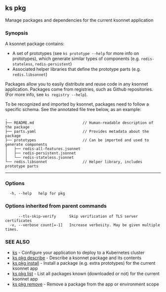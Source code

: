 ## ks pkg

Manage packages and dependencies for the current ksonnet application

### Synopsis


A ksonnet package contains:

* A set of prototypes (see `ks prototype --help` for more info on prototypes), which
generate similar types of components (e.g. `redis-stateless`, `redis-persistent`)
* Associated helper libraries that define the prototype parts (e.g. `redis.libsonnet`)

Packages allow you to easily distribute and reuse code in any ksonnet application.
Packages come from registries, such as Github repositories. (For more info, see
`ks registry --help`).

To be recognized and imported by ksonnet, packages need to follow a specific schema.
See the annotated file tree below, as an example:

```
.
├── README.md                      // Human-readable description of the package
├── parts.yaml                     // Provides metadata about the package
├── prototypes                     // Can be imported and used to generate components
│   ├── redis-all-features.jsonnet
│   ├── redis-persistent.jsonnet
│   └── redis-stateless.jsonnet
└── redis.libsonnet                // Helper library, includes prototype parts
```
---


### Options

```
  -h, --help   help for pkg
```

### Options inherited from parent commands

```
      --tls-skip-verify      Skip verification of TLS server certificates
  -v, --verbose count[=-1]   Increase verbosity. May be given multiple times.
```

### SEE ALSO

* [ks](ks.md)	 - Configure your application to deploy to a Kubernetes cluster
* [ks pkg describe](ks_pkg_describe.md)	 - Describe a ksonnet package and its contents
* [ks pkg install](ks_pkg_install.md)	 - Install a package (e.g. extra prototypes) for the current ksonnet app
* [ks pkg list](ks_pkg_list.md)	 - List all packages known (downloaded or not) for the current ksonnet app
* [ks pkg remove](ks_pkg_remove.md)	 - Remove a package from the app or environment scope

